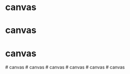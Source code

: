 # canvas
# canvas
# canvas
#   c a n v a s  
 #   c a n v a s  
 #   c a n v a s  
 #   c a n v a s  
 #   c a n v a s  
 #   c a n v a s  
 
